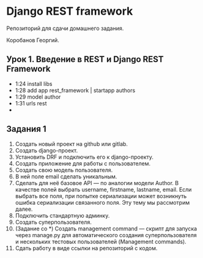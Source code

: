 # Django REST framework

Репозиторий для сдачи домашнего задания.

Коробанов Георгий.

## Урок 1. Введение в REST и Django REST Framework
* 1:24 install libs
* 1:28 add app rest_framework | startapp authors
* 1:29 model author
* 1:31 urls rest
* 

## Задания 1
1. Создать новый проект на github или gitlab.
2. Создать django-проект.
3. Установить DRF и подключить его к django-проекту.
4. Создать приложение для работы с пользователем.
5. Создать свою модель пользователя.
6. В ней поле email сделать уникальным.
7. Сделать для неё базовое API — по аналогии модели Author. В качестве полей выбрать username, firstname, lastname, email. Если выбрать все поля, при попытке сериализации может возникнуть ошибка сериализации связанного поля. Эту тему мы рассмотрим далее.
8. Подключить стандартную админку.
9. Создать суперпользователя.
10. (Задание со *) Создать management command — скрипт для запуска через manage.py для автоматического создания суперпользователя и нескольких тестовых пользователей (Management commands).
11. Сдать работу в виде ссылки на репозиторий с кодом.
